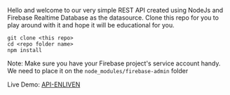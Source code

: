 Hello and welcome to our very simple REST API created using NodeJs and Firebase Realtime Database as the datasource. Clone this repo for you to play around with it and hope it will be educational for you.

```
git clone <this repo>
cd <repo folder name>
npm install
```

Note: Make sure you have your Firebase project's service account handy. We need to place it on the <code>node_modules/firebase-admin</code> folder

Live Demo: <a href="https://api-enliven.herokuapp.com/form.html" target="_blank">API-ENLIVEN</a>
